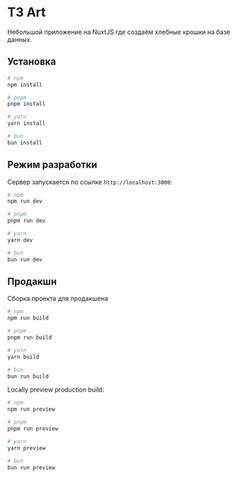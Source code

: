 # ТЗ Art

Небольшой приложение на NuxtJS где создаём хлебные крошки на базе данных.

## Установка


```bash
# npm
npm install

# pnpm
pnpm install

# yarn
yarn install

# bun
bun install
```

## Режим разработки

Сервер запускается по ссылке `http://localhost:3000`:

```bash
# npm
npm run dev

# pnpm
pnpm run dev

# yarn
yarn dev

# bun
bun run dev
```

## Продакшн

Сборка проекта для продакшена

```bash
# npm
npm run build

# pnpm
pnpm run build

# yarn
yarn build

# bun
bun run build
```

Locally preview production build:

```bash
# npm
npm run preview

# pnpm
pnpm run preview

# yarn
yarn preview

# bun
bun run preview
```
